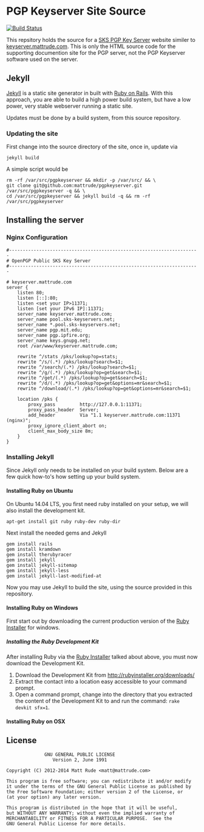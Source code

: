 # PGP Keyserver Site Source

[![Build Status](https://travis-ci.org/mattrude/pgpkeyserver.svg?branch=master)](https://travis-ci.org/mattrude/pgpkeyserver)

This repsitory holds the source for a [SKS PGP Key Server](https://sks-keyservers.net/) website similer to [keyserver.mattrude.com](http://keyserver.mattrude.com).  This is only the HTML source code for the supporting documention site for the PGP server, not the PGP Keyserver software used on the server.

## Jekyll

[Jekyll](http://jekyllrb.com/) is a static site generator in built with [Ruby on Rails](http://rubyonrails.org/). With this approach, you are able to build a high power build system, but have a low power, very stable webserver running a static site.

Updates must be done by a build system, from this source repository.

### Updating the site

First change into the source directory of the site, once in, update via

    jekyll build

A simple script would be

    rm -rf /var/src/pgpkeyserver && mkdir -p /var/src/ && \
    git clone git@github.com:mattrude/pgpkeyserver.git /var/src/pgpkeyserver -q && \
    cd /var/src/pgpkeyserver && jekyll build -q && rm -rf /var/src/pgpkeyserver

## Installing the server

### Nginx Configuration

    #----------------------------------------------------------------------
    # OpenPGP Public SKS Key Server
    #----------------------------------------------------------------------

    # keyserver.mattrude.com
    server {
        listen 80;
        listen [::]:80;
        listen <set your IP>11371;
        listen [set your IPv6 IP]:11371;
        server_name keyserver.mattrude.com;
        server_name pool.sks-keyservers.net;
        server_name *.pool.sks-keyservers.net;
        server_name pgp.mit.edu;
        server_name pgp.ipfire.org;
        server_name keys.gnupg.net;
        root /var/www/keyserver.mattrude.com;

        rewrite ^/stats /pks/lookup?op=stats;
        rewrite ^/s/(.*) /pks/lookup?search=$1;
        rewrite ^/search/(.*) /pks/lookup?search=$1;
        rewrite ^/g/(.*) /pks/lookup?op=get&search=$1;
        rewrite ^/get/(.*) /pks/lookup?op=get&search=$1;
        rewrite ^/d/(.*) /pks/lookup?op=get&options=mr&search=$1;
        rewrite ^/download/(.*) /pks/lookup?op=get&options=mr&search=$1;

        location /pks {
            proxy_pass         http://127.0.0.1:11371;
            proxy_pass_header  Server;
            add_header         Via "1.1 keyserver.mattrude.com:11371 (nginx)";
            proxy_ignore_client_abort on;
            client_max_body_size 8m;
        }
    }


### Installing Jekyll
Since Jekyll only needs to be installed on your build system. Below are a few quick how-to's how setting up your build system.

#### Installing Ruby on Ubuntu
On Ubuntu 14.04 LTS, you first need ruby installed on your setup, we will also install the development kit.

    apt-get install git ruby ruby-dev ruby-dir

Next install the needed gems and Jekyll

    gem install rails
    gem install kramdown
    gem install therubyracer
    gem install jekyll
    gem install jekyll-sitemap
    gem install jekyll-less
    gem install jekyll-last-modified-at

Now you may use Jekyll to build the site, using the source provided in this repository.

#### Installing Ruby on Windows
First start out by downloading the current production version of the [Ruby Installer](http://rubyinstaller.org/downloads/) for windows.

##### Installing the Ruby Development Kit
After installing Ruby via the [Ruby Installer](http://rubyinstaller.org/downloads/) talked about above, you must now download the Development Kit.

1. Download the Development Kit from http://rubyinstaller.org/downloads/
1. Extract the contact into a location easy accessible to your command prompt.
1. Open a command prompt, change into the directory that you extracted the content of the Development Kit to and run the command: `rake devkit sfx=1`.

#### Installing Ruby on OSX

## License

                  GNU GENERAL PUBLIC LICENSE
                     Version 2, June 1991

    Copyright (C) 2012-2014 Matt Rude <matt@mattrude.com>

    This program is free software; you can redistribute it and/or modify
    it under the terms of the GNU General Public License as published by
    the Free Software Foundation; either version 2 of the License, or
    (at your option) any later version.

    This program is distributed in the hope that it will be useful,
    but WITHOUT ANY WARRANTY; without even the implied warranty of
    MERCHANTABILITY or FITNESS FOR A PARTICULAR PURPOSE.  See the
    GNU General Public License for more details.
